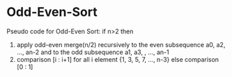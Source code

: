 # Odd-Even-Sort

Pseudo code for Odd-Even Sort:
if n>2 then
 1. apply odd-even merge(n/2) recursively to the even subsequence a0, a2, ..., an-2 and to the
odd subsequence a1, a3, , ..., an-1
 2. comparison [i : i+1] for all i element {1, 3, 5, 7, ..., n-3}
else
 comparison [0 : 1]

